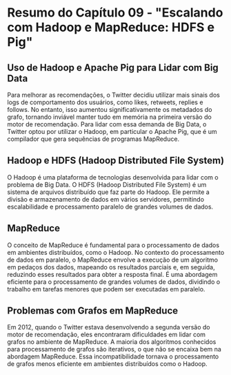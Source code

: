 # Resumo do Capítulo 09 - "Escalando com Hadoop e MapReduce: HDFS e Pig"

## Uso de Hadoop e Apache Pig para Lidar com Big Data
Para melhorar as recomendações, o Twitter decidiu utilizar mais sinais dos logs de comportamento dos usuários, como likes, retweets, replies e follows. No entanto, isso aumentou significativamente os metadados do grafo, tornando inviável manter tudo em memória na primeira versão do motor de recomendação. Para lidar com essa demanda de Big Data, o Twitter optou por utilizar o Hadoop, em particular o Apache Pig, que é um compilador que gera sequências de programas MapReduce.

## Hadoop e HDFS (Hadoop Distributed File System)
O Hadoop é uma plataforma de tecnologias desenvolvida para lidar com o problema de Big Data. O HDFS (Hadoop Distributed File System) é um sistema de arquivos distribuído que faz parte do Hadoop. Ele permite a divisão e armazenamento de dados em vários servidores, permitindo escalabilidade e processamento paralelo de grandes volumes de dados.

## MapReduce
O conceito de MapReduce é fundamental para o processamento de dados em ambientes distribuídos, como o Hadoop. No contexto do processamento de dados em paralelo, o MapReduce envolve a execução de um algoritmo em pedaços dos dados, mapeando os resultados parciais e, em seguida, reduzindo esses resultados para obter a resposta final. É uma abordagem eficiente para o processamento de grandes volumes de dados, dividindo o trabalho em tarefas menores que podem ser executadas em paralelo.

## Problemas com Grafos em MapReduce
Em 2012, quando o Twitter estava desenvolvendo a segunda versão do motor de recomendação, eles encontraram dificuldades em lidar com grafos no ambiente de MapReduce. A maioria dos algoritmos conhecidos para processamento de grafos são iterativos, o que não se encaixa bem na abordagem MapReduce. Essa incompatibilidade tornava o processamento de grafos menos eficiente em ambientes distribuídos como o Hadoop.